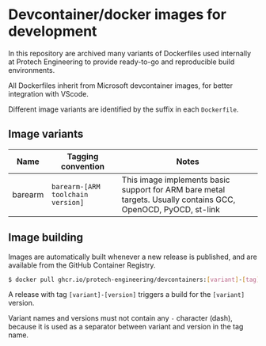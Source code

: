 # Devcontainer/docker images for development

In this repository are archived many variants of Dockerfiles used internally at Protech Engineering to provide ready-to-go and reproducible build environments.

All Dockerfiles inherit from Microsoft devcontainer images, for better integration with VScode.

Different image variants are identified by the suffix in each `Dockerfile`.

## Image variants

| Name | Tagging convention | Notes |
|------|--------------------|-------|
| barearm | `barearm-[ARM toolchain version]` | This image implements basic support for ARM bare metal targets. Usually contains GCC, OpenOCD, PyOCD, st-link |

## Image building

Images are automatically built whenever a new release is published, and are available from the GitHub Container Registry.

```sh
$ docker pull ghcr.io/protech-engineering/devcontainers:[variant]-[tag]
```

A release with tag `[variant]-[version]` triggers a build for the `[variant]` version.

Variant names and versions must not contain any `-` character (dash), because it is used as a separator between variant and version in the tag name.